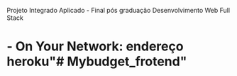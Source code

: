 Projeto Integrado Aplicado - Final pós graduação Desenvolvimento Web Full Stack
 # - On Your Network:  endereço heroku"# Mybudget_frotend" 

